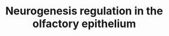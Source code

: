 ---
annotations:
- id: DOID:369
  parent: disease of cellular proliferation
  type: Disease Ontology
  value: olfactory neuroblastoma
- id: PW:0000004
  parent: regulatory pathway
  type: Pathway Ontology
  value: regulatory pathway
- id: PW:0001251
  parent: regulatory pathway
  type: Pathway Ontology
  value: regulatory pathway pertinent to the brain
- id: PW:0000204
  parent: signaling pathway
  type: Pathway Ontology
  value: Notch signaling pathway
- id: PW:0000003
  parent: signaling pathway
  type: Pathway Ontology
  value: signaling pathway
authors:
- MUHAMMAD NASIR
- AlexanderPico
- Egonw
description: Transcriptional regulatory network during neuronal and non-neuronal lineage
  in the olfactory epithelium.
last-edited: 2023-02-14
organisms:
- Homo sapiens
redirect_from:
- /index.php/Pathway:WP5265
- /instance/WP5265
- /instance/WP5265_r123524
revision: r123524
schema-jsonld:
- '@context': https://schema.org/
  '@id': https://wikipathways.github.io/pathways/WP5265.html
  '@type': Dataset
  creator:
    '@type': Organization
    name: WikiPathways
  description: Transcriptional regulatory network during neuronal and non-neuronal
    lineage in the olfactory epithelium.
  keywords:
  - AGRN
  - APP
  - ASCL1
  - BDNF
  - CDK5
  - CDK5R1
  - CXCL12
  - DAB1
  - DISC1
  - DLL1
  - ERBB4
  - FAIM
  - GHRL
  - GSK3B
  - HES1
  - HEY1
  - ID1
  - ID2
  - IL17A
  - JAG1
  - KDM1A
  - LRP8
  - MAP1B
  - MAP2
  - MAPT
  - MARK2
  - MECP2
  - MEF2C
  - MRE11A
  - MYC
  - NDEL1
  - NEURL1
  - NEUROD1
  - NEUROG3
  - NGF
  - NGFR
  - NOTCH1
  - NRG1
  - NTRK1
  - NTRK2
  - NTRK3
  - NUMB
  - NUMBL
  - PAFAH1B1
  - PAX6
  - PLXND1
  - PSEN1
  - RELN
  - RET
  - RTN4
  - RTN4R
  - SEMA4A
  - SOX2
  - STAT3
  - TCF3
  - TCF4
  - VLDLR
  license: CC0
  name: Neurogenesis regulation in the olfactory epithelium
seo: CreativeWork
title: Neurogenesis regulation in the olfactory epithelium
wpid: WP5265
---